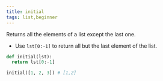 ```yaml
---
title: initial
tags: list,beginner
---
```


Returns all the elements of a list except the last one.

- Use `lst[0:-1]` to return all but the last element of the list.

```py
def initial(lst):
  return lst[0:-1]
```

```py
initial([1, 2, 3]) # [1,2]
```
